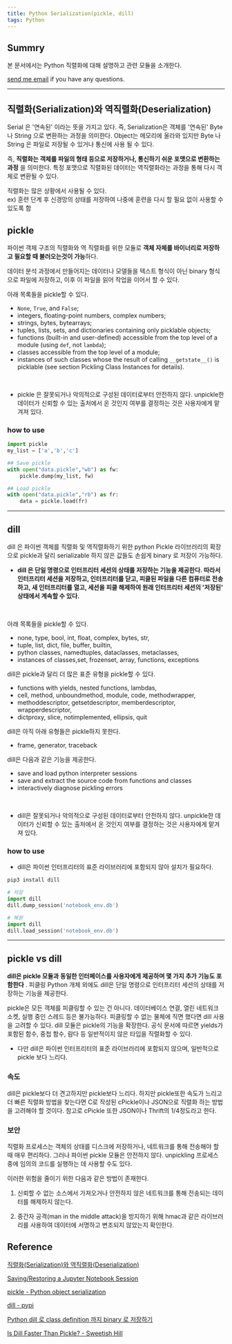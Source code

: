 ```yaml
---
title: Python Serialization(pickle, dill)
tags: Python
---
```


## Summry

본 문서에서는 Python 직렬화에 대해 설명하고 관련 모듈을 소개한다.

[send me email](mailto:jewel7492@gmail.com) if you have any questions.

<!--more-->

---

## 직렬화(Serialization)와 역직렬화(Deserialization)

Serial 은 '연속된' 이라는 뜻을 가지고 있다. 즉, Serialization은 객체를 '연속된' Byte 나 String 으로 변환하는 과정을 의미한다. Object는 메모리에 올라와 있지만 Byte 나 String 은 파일로 저장될 수 있거나 통신에 사용 될 수 있다.

즉, **직렬화는 객체를 파일의 형태 등으로 저장하거나, 통신하기 쉬운 포맷으로 변환하는 과정**
을 의미한다. 특정 포맷으로 직렬화된 데이터는 역직렬화라는 과정을 통해 다시 객체로 변환될 수 있다.

직렬화는 많은 상황에서 사용될 수 있다.  
ex) 훈련 단계 후 신경망의 상태를 저장하여 나중에 훈련을 다시 할 필요 없이 사용할 수 있도록 함

## pickle

파이썬 객체 구조의 직렬화와 역 직렬화를 위한 모듈로 **객체 자체를 바이너리로 저장하고 필요할 때 불러오는것이 가능**하다.

데이터 분석 과정에서 만들어지는 데이터나 모델들을 텍스트 형식이 아닌 binary 형식으로 파일에 저장하고, 이후 이 파일을 읽어 작업을 이어서 할 수 있다.

아래 목록들을 pickle할 수 있다.

- `None`, `True`, and `False`;
- integers, floating-point numbers, complex numbers;
- strings, bytes, bytearrays;
- tuples, lists, sets, and dictionaries containing only picklable objects;
- functions (built-in and user-defined) accessible from the top level of a module (using `def`, not `lambda`);
- classes accessible from the top level of a module;
- instances of such classes whose the result of calling `__getstate__()` is picklable (see section Pickling Class Instances for details).

</br>

- pickle 은 잘못되거나 악의적으로 구성된 데이터로부터 안전하지 않다. unpickle한 데이터가 신뢰할 수 있는 출처에서 온 것인지 여부를 결정하는 것은 사용자에게 맡겨져 있다.

### how to use

```python
import pickle
my_list = ['a','b','c']

## Save pickle
with open("data.pickle","wb") as fw:
    pickle.dump(my_list, fw)

## Load pickle
with open("data.pickle","rb") as fr:
    data = pickle.load(fr)
```

---

## dill

dill 은 파이썬 객체를 직렬화 및 역직렬화하기 위한 python Pickle 라이브러리의 확장으로 pickle과 달리 serializable 하지 않은 값들도 손쉽게 binary 로 저장이 가능하다.

- **dill 은 단일 명령으로 인터프리터 세션의 상태를 저장하는 기능을 제공한다. 따라서 인터프리터 세션을 저장하고, 인터프리터를 닫고, 피클된 파일을 다른 컴퓨터로 전송하고, 새 인터프리터를 열고, 세션을 피클 해제하여 원래 인터프리터 세션의 '저장된' 상태에서 계속할 수 있다.**

</br>

아래 목록들을 pickle할 수 있다.

- none, type, bool, int, float, complex, bytes, str,
- tuple, list, dict, file, buffer, builtin,
- python classes, namedtuples, dataclasses, metaclasses,
- instances of classes,set, frozenset, array, functions, exceptions

dill은 pickle과 달리 더 많은 표준 유형을 pickle할 수 있다.

- functions with yields, nested functions, lambdas,
- cell, method, unboundmethod, module, code, methodwrapper,
- methoddescriptor, getsetdescriptor, memberdescriptor, wrapperdescriptor,
- dictproxy, slice, notimplemented, ellipsis, quit

dill은 아직 아래 유형들은 pickle하지 못한다.

- frame, generator, traceback

dill은 다음과 같은 기능을 제공한다.

- save and load python interpreter sessions
- save and extract the source code from functions and classes
- interactively diagnose pickling errors

</br>

- dill은 잘못되거나 악의적으로 구성된 데이터로부터 안전하지 않다. unpickle한 데이터가 신뢰할 수 있는 출처에서 온 것인지 여부를 결정하는 것은 사용자에게 맡겨져 있다.

### how to use

- dill은 파이썬 인터프리터의 표준 라이브러리에 포함되지 않아 설치가 필요하다.

```bash
pip3 install dill
```

```python
# 저장
import dill
dill.dump_session('notebook_env.db')

# 복원
import dill
dill.load_session('notebook_env.db')
```

---

## pickle vs dill

**dill은 pickle 모듈과 동일한 인터페이스를 사용자에게 제공하며 몇 가지 추가 기능도 포함한다** . 피클링 Python 개체 외에도 dill은 단일 명령으로 인터프리터 세션의 상태를 저장하는 기능을 제공한다.

pickle은 모든 객체를 피클링할 수 있는 건 아니다. 데이터베이스 연결, 열린 네트워크 소켓, 실행 중인 스레드 등은 불가능하다. 피클링할 수 없는 물체에 직면 했다면 dill 사용을 고려할 수 있다. dill 모듈은 pickle의 기능을 확장한다. 공식 문서에 따르면 yields가 포함된 함수, 중첩 함수, 람다 등 일반적이지 않은 타입을 직렬화할 수 있다.

- 다만 dill은 파이썬 인터프리터의 표준 라이브러리에 포함되지 않으며, 일반적으로 pickle 보다 느리다.

### 속도

dill은 pickle보다 더 견고하지만 pickle보다 느리다. 하지만 pickle또한 속도가 느리고 더 빠른 직렬화 방법을 찾는다면 C로 작성된 cPickle이나 JSON으로 직렬화 하는 방법을 고려해야 할 것이다. 참고로 cPickle 또한 JSON이나 Thrift의 1/4정도라고 한다.

### 보안

직렬화 프로세스는 객체의 상태를 디스크에 저장하거나, 네트워크를 통해 전송해야 할 때 매우 편리하다. 그러나 파이썬 pickle 모듈은 안전하지 않다. unpickling 프로세스 중에 임의의 코드를 실행하는 데 사용할 수도 있다.

이러한 위험을 줄이기 위한 다음과 같은 방법이 존재한다.

1. 신뢰할 수 없는 소스에서 가져오거나 안전하지 않은 네트워크를 통해 전송되는 데이터를 해제하지 않는다.

2. 중간자 공격(man in the middle attack)을 방지하기 위해 hmac과 같은 라이브러리를 사용하여 데이터에 서명하고 변조되지 않았는지 확인한다.

## Reference

[직렬화(Serialization)와 역직렬화(Deserialization)](https://hudi.blog/serialization/)

[Saving/Restoring a Jupyter Notebook Session](https://medium.com/ds4n6-tips-and-tricks/saving-restoring-a-jupyter-notebook-session-e115e122947e)

[pickle - Python object serialization](https://docs.python.org/3/library/pickle.html)

[dill - pypi](https://pypi.org/project/dill/)

[Python dill 로 class definition 까지 binary 로 저장하기](https://lovit.github.io/analytics/2019/01/15/python_dill/)

[Is Dill Faster Than Pickle? - Sweetish Hill](https://sweetishhill.com/is-dill-faster-than-pickle/)
